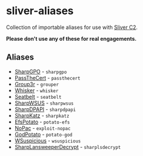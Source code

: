 # sliver-aliases

Collection of importable aliases for use with [Sliver C2](https://github.com/BishopFox/sliver).

**Please don't use any of these for real engagements.**

## Aliases

- [SharpGPO](https://github.com/Dliv3/SharpGPO) - `sharpgpo`
- [PassTheCert](https://github.com/AlmondOffSec/PassTheCert) - `passthecert`
- [Group3r](https://github.com/Group3r/Group3r) - `grouper`
- [Whisker](https://github.com/eladshamir/Whisker) - `whisker`
- [Seatbelt](https://github.com/GhostPack/Seatbelt) - `seatbelt`
- [SharpWSUS](https://github.com/nettitude/SharpWSUS) - `sharpwsus`
- [SharpDPAPI](https://github.com/GhostPack/SharpDPAPI) - `sharpdpapi`
- [SharpKatz](https://github.com/b4rtik/SharpKatz) - `sharpkatz`
- [EfsPotato](https://github.com/zcgonvh/EfsPotato) - `potato-efs`
- [NoPac](https://github.com/cube0x0/noPac) - `exploit-nopac`
- [GodPotato](https://github.com/BeichenDream/GodPotato) - `potato-god`
- [WSuspicious](https://github.com/GoSecure/wsuspicious) - `wsuspicious`
- [SharpLansweeperDecrypt](https://github.com/Yeeb1/SharpLansweeperDecrypt) - `sharplsdecrypt`